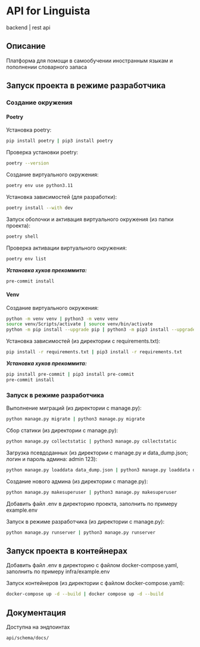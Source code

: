 # API for Linguista
backend | rest api

<!-- [![CI](https://github.com/FSD-For-Self-Dev/LinguistaAPI/actions/workflows/main.yml/badge.svg?branch=main)](https://github.com/FSD-For-Self-Dev/LinguistaAPI/actions/workflows/main.yml) -->

## Описание

Платформа для помощи в самообучении иностранным языкам и пополнении словарного запаса

## Запуск проекта в режиме разработчика

### Создание окружения

#### Poetry

Установка poetry:
```bash
pip install poetry | pip3 install poetry
```

Проверка установки poetry:
```bash
poetry --version
```

Создание виртуального окружения:
```bash
poetry env use python3.11
```

Установка зависимостей (для разработки):
```bash
poetry install --with dev
```

Запуск оболочки и активация виртуального окружения (из папки проекта):
```bash
poetry shell
```

Проверка активации виртуального окружения:
```bash
poetry env list
```

***Установка хуков прекоммита:***
```bash
pre-commit install
```

#### Venv

Создание виртуального окружения:
```bash
python -m venv venv | python3 -m venv venv
source venv/Scripts/activate | source venv/bin/activate
python -m pip install --upgrade pip | python3 -m pip3 install --upgrade pip
```

Установка зависимостей (из директории с requirements.txt):
```bash
pip install -r requirements.txt | pip3 install -r requirements.txt
```

***Установка хуков прекоммита:***
```bash
pip install pre-commit | pip3 install pre-commit
pre-commit install
```

### Запуск в режиме разработчика

Выполнение миграций (из директории с manage.py):
```bash
python manage.py migrate | python3 manage.py migrate
```

Сбор статики (из директории с manage.py):
```bash
python manage.py collectstatic | python3 manage.py collectstatic
```

Загрузка псевдоданных (из директории с manage.py и data_dump.json; логин и пароль админа: admin 123):
```bash
python manage.py loaddata data_dump.json | python3 manage.py loaddata data_dump.json
```

Создание нового админа (из директории с manage.py):
```bash
python manage.py makesuperuser | python3 manage.py makesuperuser
```

Добавить файл .env в директорию проекта, заполнить по примеру example.env

Запуск в режиме разработчика (из директории с manage.py):
```bash
python manage.py runserver | python3 manage.py runserver
```

## Запуск проекта в контейнерах

Добавить файл .env в директорию с файлом docker-compose.yaml, заполнить по примеру infra/example.env

Запуск контейнеров (из директории с файлом docker-compose.yaml):
```bash
docker-compose up -d --build | docker compose up -d --build
```

## Документация

Доступна на эндпоинтах
```
api/schema/docs/
```
